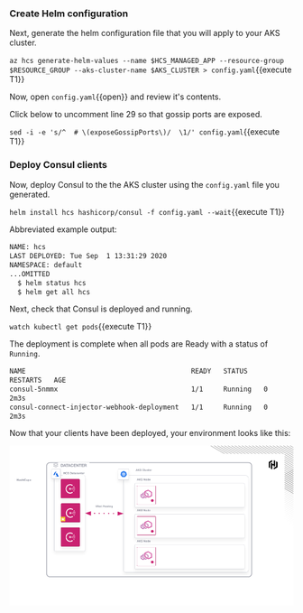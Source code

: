 ### Create Helm configuration

Next, generate the helm configuration file that you will apply to your AKS cluster.

`az hcs generate-helm-values --name $HCS_MANAGED_APP --resource-group $RESOURCE_GROUP --aks-cluster-name $AKS_CLUSTER > config.yaml`{{execute T1}}

Now, open `config.yaml`{{open}} and review it's contents.

Click below to uncomment line 29 so that gossip ports are exposed.

`sed -i -e 's/^  # \(exposeGossipPorts\)/  \1/' config.yaml`{{execute T1}}

### Deploy Consul clients

Now, deploy Consul to the the AKS cluster using the `config.yaml` file you generated.

`helm install hcs hashicorp/consul -f config.yaml --wait`{{execute T1}}

Abbreviated example output:

```plaintext
NAME: hcs
LAST DEPLOYED: Tue Sep  1 13:31:29 2020
NAMESPACE: default
...OMITTED
  $ helm status hcs
  $ helm get all hcs
```

Next, check that Consul is deployed and running.

`watch kubectl get pods`{{execute T1}}

The deployment is complete when all pods are Ready with a
status of `Running`.

```plaintext
NAME                                         READY   STATUS    RESTARTS   AGE
consul-5nmmx                                 1/1     Running   0          2m3s
consul-connect-injector-webhook-deployment   1/1     Running   0          2m3s
```

Now that your clients have been deployed, your environment looks
like this:

![Consul Clients](./assets/consul_clients.png)
